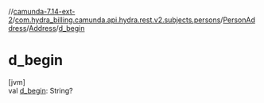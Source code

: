 //[camunda-7.14-ext-2](../../../../index.md)/[com.hydra_billing.camunda.api.hydra.rest.v2.subjects.persons](../../index.md)/[PersonAddress](../index.md)/[Address](index.md)/[d_begin](d_begin.md)

# d_begin

[jvm]\
val [d_begin](d_begin.md): String?
